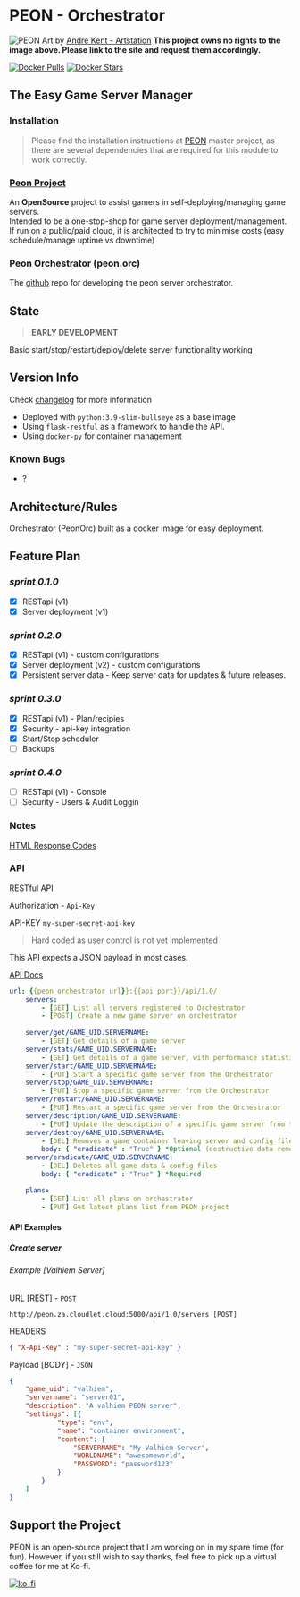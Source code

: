 # PEON - Orchestrator

![PEON](https://github.com/the-peon-project/peon/blob/main/media/andre-kent-peon-turntable.jpeg)
Art by [André Kent - Artstation](https://www.artstation.com/artwork/W2E0RQ)
**This project owns no rights to the image above. Please link to the site and request them accordingly.**

[![Docker Pulls](https://img.shields.io/docker/pulls/umlatt/peon.orc.svg)](https://hub.docker.com/r/umlatt/peon.orc)
[![Docker Stars](https://img.shields.io/docker/stars/umlatt/peon.orc.svg)](https://hub.docker.com/r/umlatt/peon.orc)

## The Easy Game Server Manager

### Installation

> Please find the installation instructions at [PEON](https://github.com/the-peon-project/peon/) master project, as there are several dependencies that are required for this module to work correctly.

### [Peon Project](https://github.com/the-peon-project/peon)

An **OpenSource** project to assist gamers in self-deploying/managing game servers.\
Intended to be a one-stop-shop for game server deployment/management.\
If run on a public/paid cloud, it is architected to try to minimise costs (easy schedule/manage uptime vs downtime)

### Peon Orchestrator (peon.orc)

The [github](https://github.com/the-peon-project/peon-orc/) repo for developing the peon server orchestrator.

## State

> **EARLY DEVELOPMENT**

Basic start/stop/restart/deploy/delete server functionality working

## Version Info

Check [changelog](https://github.com/the-peon-project/peon-orc/blob/master/changelog.md) for more information

- Deployed with ``python:3.9-slim-bullseye`` as a base image
- Using ``flask-restful`` as a framework to handle the API.
- Using ``docker-py`` for container management

### Known Bugs

- ?

## Architecture/Rules

Orchestrator (PeonOrc) built as a docker image for easy deployment.

## Feature Plan

### *sprint 0.1.0*

- [x] RESTapi (v1)
- [x] Server deployment (v1)

### *sprint 0.2.0*

- [x] RESTapi (v1) - custom configurations
- [x] Server deployment (v2) - custom configurations
- [x] Persistent server data - Keep server data for updates & future releases.

### *sprint 0.3.0*

- [x] RESTapi (v1) - Plan/recipies
- [x] Security - api-key integration
- [x] Start/Stop scheduler
- [ ] Backups
  
### *sprint 0.4.0*

- [ ] RESTapi (v1) - Console
- [ ] Security - Users & Audit Loggin

### Notes

[HTML Response Codes](https://www.restapitutorial.com/httpstatuscodes.html)

### API

RESTful API

Authorization - ``Api-Key``

API-KEY ``my-super-secret-api-key``
> Hard coded as user control is not yet implemented

This API expects a JSON payload in most cases.

[API Docs](http://api.peon.noxnoctua.com/)

```yaml
url: {{peon_orchestrator_url}}:{{api_port}}/api/1.0/
    servers:
        - [GET] List all servers registered to Orchestrator
        - [POST] Create a new game server on orchestrator
        
    server/get/GAME_UID.SERVERNAME:
        - [GET] Get details of a game server
    server/stats/GAME_UID.SERVERNAME:
        - [GET] Get details of a game server, with performance statistics
    server/start/GAME_UID.SERVERNAME:
        - [PUT] Start a specific game server from the Orchestrator
    server/stop/GAME_UID.SERVERNAME:
        - [PUT] Stop a specific game server from the Orchestrator
    server/restart/GAME_UID.SERVERNAME:
        - [PUT] Restart a specific game server from the Orchestrator
    server/description/GAME_UID.SERVERNAME:
        - [PUT] Update the description of a specific game server from the Orchestrator
    server/destroy/GAME_UID.SERVERNAME:
        - [DEL] Removes a game container leaving server and config files intact (optional flag to delete all files as well)
        body: { "eradicate" : "True" } *Optional (destructive data removal)
    server/eradicate/GAME_UID.SERVERNAME:
        - [DEL] Deletes all game data & config files
        body: { "eradicate" : "True" } *Required

    plans:
        - [GET] List all plans on orchestrator
        - [PUT] Get latest plans list from PEON project
```

#### API Examples

##### Create server

###### Example [Valhiem Server]

URL [REST] - ``POST``

```url
http://peon.za.cloudlet.cloud:5000/api/1.0/servers [POST]
```

HEADERS

```json
{ "X-Api-Key" : "my-super-secret-api-key" }
```

Payload [BODY] - ``JSON``

```json
{
    "game_uid": "valhiem",
    "servername": "server01",
    "description": "A valhiem PEON server",
    "settings": [{
            "type": "env",
            "name": "container environment",
            "content": {
                "SERVERNAME": "My-Valhiem-Server",
                "WORLDNAME": "awesomeworld",
                "PASSWORD": "password123"
            }
        }
    ]
}
```

## Support the Project

PEON is an open-source project that I am working on in my spare time (for fun).
However, if you still wish to say thanks, feel free to pick up a virtual coffee for me at Ko-fi.

[![ko-fi](https://ko-fi.com/img/githubbutton_sm.svg)](https://ko-fi.com/K3K567ILJ)
